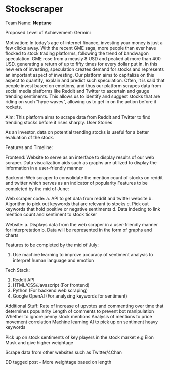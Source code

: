# Stockscraper

Team Name: **Neptune** 

Proposed Level of Achievement: Germini

Motivation:
In today’s age of internet finance, investing your money is just a few clicks away. With the recent GME saga, more people than ever have flocked to stock trading platforms, following the trend of bandwagon speculation. GME rose from a measly 8 USD and peaked at more than 400 USD, generating a return of up to fifty times for every dollar put in.
In this new era of investing, speculation creates demand for stocks and represents an important aspect of investing. Our platform aims to capitalize on this aspect to quantify, explain and predict such speculation.  Often, it is said that people invest based on emotions, and thus our platform scrapes data from social media platforms like Reddit and Twitter to ascertain and gauge trending sentiments. This allows us to identify and suggest stocks that are riding on such "hype waves", allowing us to get in on the action before it rockets.

Aim:
This platform aims to scrape data from Reddit and Twitter to find trending stocks before it rises sharply. 
User Stories

As an investor, data on potential trending stocks is useful for a better evaluation of the stock.

Features and Timeline: 

Frontend: Website to serve as an interface to display results of our web scraper. Data visualization aids such as graphs are utilized to display the information in a user-friendly manner

Backend: Web scraper to consolidate the mention count of stocks on reddit and twitter which serves as an indicator of popularity
Features to be completed by the mid of June:
 
Web scraper code:
a.     API to get data from reddit and twitter website
b.     Algorithm to pick out keywords that are relevant to stocks
c.     Pick out keywords that hold positive or negative sentiments
d.     Data indexing to link mention count and sentiment to stock ticker
 
Website:
a.   Displays data from the web scraper in a user-friendly manner for interpretation
b.    Data will be represented in the form of graphs and charts 
 
Features to be completed by the mid of July:         
1. Use machine learning to improve accuracy of sentiment analysis to interpret human language and emotion
 
Tech Stack:
1. Reddit API
2. HTML/CSS/Javascript (For frontend)
3. Python (For backend web scraping)
4. Google OpenAI (For analysing keywords for sentiment)

Additional Stuff:
Rate of increase of upvotes and commenting over time that determines popularity
Length of comments to prevent bot manipulation
Whether to ignore penny stock mentions 
Analysis of mentions to price movement correlation
Machine learning AI to pick up on sentiment heavy keywords 

Pick up on stock sentiments of key players in the stock market e.g Elon Musk and give higher weightage 

Scrape data from other websites such as Twitter/4Chan

DD tagged post - More weightage based on length
